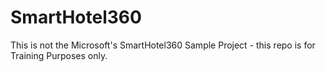 # SmartHotel360
This is not the Microsoft's SmartHotel360 Sample Project - this repo is for Training Purposes only.
